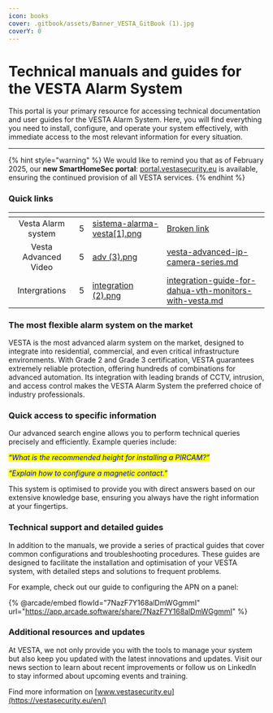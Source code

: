 ```yaml
---
icon: books
cover: .gitbook/assets/Banner_VESTA_GitBook (1).jpg
coverY: 0
---
```


# Technical manuals and guides for the VESTA Alarm System

This portal is your primary resource for accessing technical documentation and user guides for the VESTA Alarm System. Here, you will find everything you need to install, configure, and operate your system effectively, with immediate access to the most relevant information for every situation.

***

{% hint style="warning" %}
We would like to remind you that as of February 2025, our **new SmartHomeSec portal**: [portal.vestasecurity.eu](https://portal.vestasecurity.eu/Vesta/) is available, ensuring the continued provision of all VESTA services.
{% endhint %}

### Quick links

<table data-view="cards"><thead><tr><th align="center"></th><th data-type="rating" data-max="5"></th><th data-hidden data-card-cover data-type="files"></th><th data-hidden data-card-target data-type="content-ref"></th></tr></thead><tbody><tr><td align="center">Vesta Alarm system</td><td>5</td><td><a href=".gitbook/assets/sistema-alarma-vesta[1].png">sistema-alarma-vesta[1].png</a></td><td><a href="broken-reference">Broken link</a></td></tr><tr><td align="center">Vesta Advanced Video</td><td>5</td><td><a href=".gitbook/assets/adv (3).png">adv (3).png</a></td><td><a href="vesta-advanced-video/vesta-advanced-ip-camera-series.md">vesta-advanced-ip-camera-series.md</a></td></tr><tr><td align="center">Intergrations</td><td>5</td><td><a href=".gitbook/assets/integration (2).png">integration (2).png</a></td><td><a href="integration-guide-for-dahua-vth-monitors-with-vesta.md">integration-guide-for-dahua-vth-monitors-with-vesta.md</a></td></tr></tbody></table>

### The most flexible alarm system on the market

VESTA is the most advanced alarm system on the market, designed to integrate into residential, commercial, and even critical infrastructure environments. With Grade 2 and Grade 3 certification, VESTA guarantees extremely reliable protection, offering hundreds of combinations for advanced automation. Its integration with leading brands of CCTV, intrusion, and access control makes the VESTA Alarm System the preferred choice of industry professionals.

### Quick access to specific information

Our advanced search engine allows you to perform technical queries precisely and efficiently. Example queries include:

_<mark style="color:blue;">“What is the recommended height for installing a PIRCAM?”</mark>_

_<mark style="color:blue;">“Explain how to configure a magnetic contact.”</mark>_&#x20;

This system is optimised to provide you with direct answers based on our extensive knowledge base, ensuring you always have the right information at your fingertips.

### Technical support and detailed guides

In addition to the manuals, we provide a series of practical guides that cover common configurations and troubleshooting procedures. These guides are designed to facilitate the installation and optimisation of your VESTA system, with detailed steps and solutions to frequent problems.&#x20;

For example, check out our guide to configuring the APN on a panel:

{% @arcade/embed flowId="7NazF7Y168alDmWGgmmI" url="https://app.arcade.software/share/7NazF7Y168alDmWGgmmI" %}

### Additional resources and updates

At VESTA, we not only provide you with the tools to manage your system but also keep you updated with the latest innovations and updates. Visit our news section to learn about recent improvements or follow us on LinkedIn to stay informed about upcoming events and training.&#x20;

Find more information on [www.vestasecurity.eu](https://vestasecurity.eu/en/)

